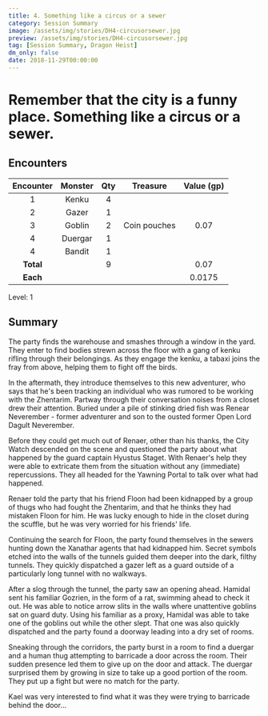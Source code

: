 ```yaml
---
title: 4. Something like a circus or a sewer
category: Session Summary
image: /assets/img/stories/DH4-circusorsewer.jpg
preview: /assets/img/stories/DH4-circusorsewer.jpg
tag: [Session Summary, Dragon Heist]
dm_only: false
date: 2018-11-29T00:00:00
---
```


# Remember that the city is a funny place. Something like a circus or a sewer.

## Encounters

| Encounter | Monster | Qty | Treasure | Value (gp)
|:---------:|:-------:|:---:|:--------:|:--------:|
| 1         | Kenku   | 4   |          |          |
| 2         | Gazer   | 1   |          |          |
| 3         | Goblin  | 2   | Coin pouches | 0.07 |
| 4         | Duergar | 1   |          |          |
| 4         | Bandit  | 1   |          |          |
| **Total** |         | 9   |          | 0.07     |
| **Each**  |         |     |          | 0.0175   |

Level: 1

## Summary

The party finds the warehouse and smashes through a window in the yard. They enter to find bodies strewn across the floor with a gang of kenku rifling through their belongings.  As they engage the kenku, a tabaxi joins the fray from above, helping them to fight off the birds.

In the aftermath, they introduce themselves to this new adventurer, who says that he's been tracking an individual who was rumored to be working with the Zhentarim. Partway through their conversation noises from a closet drew their attention.  Buried under a pile of stinking dried fish was Renear Neverember - former adventurer and son to the ousted former Open Lord Dagult Neverember.

Before they could get much out of Renaer, other than his thanks, the City Watch descended on the scene and questioned the party about what happened by the guard captain Hyustus Staget. With Renaer's help they were able to extricate them from the situation without any (immediate) repercussions. They all headed for the Yawning Portal to talk over what had happened.

Renaer told the party that his friend Floon had been kidnapped by a group of thugs who had fought the Zhentarim, and that he thinks they had mistaken Floon for him.  He was lucky enough to hide in the closet during the scuffle, but he was very worried for his friends' life.  

Continuing the search for Floon, the party found themselves in the sewers hunting down the Xanathar agents that had kidnapped him.  Secret symbols etched into the walls of the tunnels guided them deeper into the dark, filthy tunnels.  They quickly dispatched a gazer left as a guard outside of a particularly long tunnel with no walkways.

After a slog through the tunnel, the party saw an opening ahead.  Hamidal sent his familiar Gozrien, in the form of a rat, swimming ahead to check it out.  He was able to notice arrow slits in the walls where unattentive goblins sat on guard duty. Using his familiar as a proxy, Hamidal was able to take one of the goblins out while the other slept. That one was also quickly dispatched and the party found a doorway leading into a dry set of rooms.

Sneaking through the corridors, the party burst in a room to find a duergar and a human thug attempting to barricade a door across the room. Their sudden presence led them to give up on the door and attack. The duergar surprised them by growing in size to take up a good portion of the room. They put up a fight but were no match for the party.

Kael was very interested to find what it was they were trying to barricade behind the door...